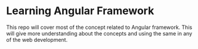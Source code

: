 # Learning Angular Framework
This repo will cover most of the concept related to Angular framework. This will give more understanding about the concepts and using the same in any of the web development.



